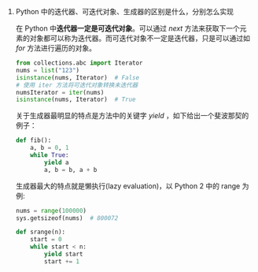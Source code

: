1. Python 中的迭代器、可迭代对象、生成器的区别是什么，分别怎么实现

    在 Python 中**迭代器一定是可迭代对象**。可以通过 *next* 方法来获取下一个元素的对象都可以称为迭代器。而可迭代对象不一定是迭代器，只是可以通过如 *for* 方法进行遍历的对象。

    ```python
    from collections.abc import Iterator
    nums = list("123")
    isinstance(nums, Iterator)  # False
    # 使用 iter 方法将可迭代对象转换未迭代器
    numsIterator = iter(nums)
    isinstance(nums, Iterator)  # True
    ```

    关于生成器最明显的特点是方法中的关键字 *yield* ，如下给出一个斐波那契的例子：

    ```python
    def fib():
        a, b = 0, 1
        while True:
            yield a
            a, b = b, a + b
    ```

    生成器最大的特点就是懒执行(lazy evaluation)，以 Python 2 中的 range 为例:

    ```python
    nums = range(100000)
    sys.getsizeof(nums)  # 800072
    
    def srange(n):
    	start = 0
        while start < n:
            yield start
            start += 1
    ```

    

    

